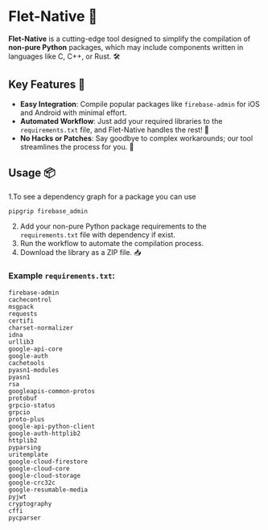 # Flet-Native 🚀

**Flet-Native** is a cutting-edge tool designed to simplify the compilation of **non-pure Python** packages, which may include components written in languages like C, C++, or Rust. 🛠️

## Key Features 🌟

- **Easy Integration**: Compile popular packages like `firebase-admin` for iOS and Android with minimal effort.
- **Automated Workflow**: Just add your required libraries to the `requirements.txt` file, and Flet-Native handles the rest! 🔄
- **No Hacks or Patches**: Say goodbye to complex workarounds; our tool streamlines the process for you. 🙌

## Usage 📦
1.To see a dependency graph for a package you can use
```plaintext
pipgrip firebase_admin
```
2. Add your non-pure Python package requirements to the `requirements.txt` file with dependency if exist.
4. Run the workflow to automate the compilation process.
5. Download the library as a ZIP file. 📥
### Example `requirements.txt`:

```plaintext
firebase-admin
cachecontrol
msgpack
requests
certifi
charset-normalizer
idna
urllib3
google-api-core
google-auth
cachetools
pyasn1-modules
pyasn1
rsa
googleapis-common-protos
protobuf
grpcio-status
grpcio
proto-plus
google-api-python-client
google-auth-httplib2
httplib2
pyparsing
uritemplate
google-cloud-firestore
google-cloud-core
google-cloud-storage
google-crc32c
google-resumable-media
pyjwt
cryptography
cffi
pycparser
